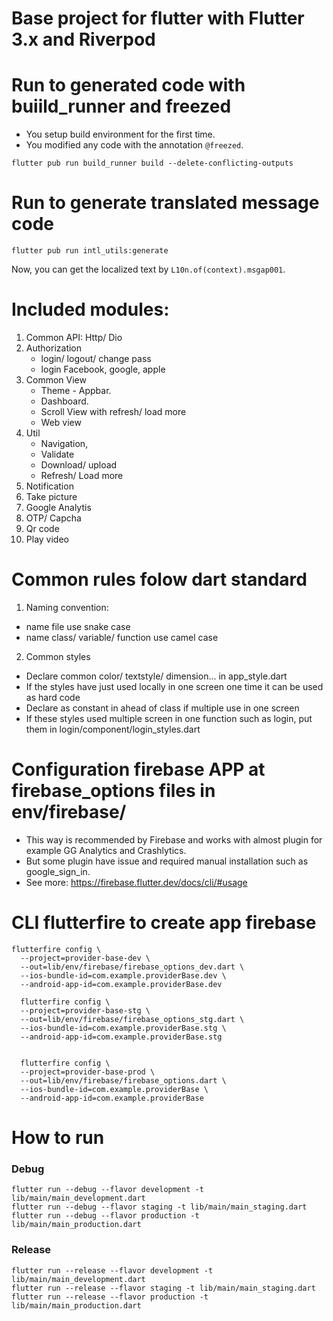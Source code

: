 # Base project for flutter with Flutter 3.x and Riverpod

# Run to generated code with buiild_runner and freezed
- You setup build environment for the first time.
- You modified any code with the annotation `@freezed`.

```
flutter pub run build_runner build --delete-conflicting-outputs
```

# Run to generate translated message code

```
flutter pub run intl_utils:generate
```
Now, you can get the localized text by `L10n.of(context).msgap001`.

# Included modules:
1. Common API: Http/ Dio
2. Authorization
   - login/ logout/ change pass
   - login Facebook, google, apple
3. Common View
   - Theme - Appbar.
   - Dashboard. 
   - Scroll View with refresh/ load more
   - Web view
4. Util
   - Navigation, 
   - Validate 
   - Download/ upload
   - Refresh/ Load more
5. Notification
6. Take picture
7. Google Analytis
8. OTP/ Capcha
9. Qr code
10. Play video

# Common rules folow dart standard
1. Naming convention:
 - name file use snake case 
 - name class/ variable/ function use camel case
 
2. Common styles
- Declare common color/ textstyle/ dimension... in app_style.dart
- If the styles have just used locally in one screen one time it can be used as hard code
- Declare as constant in ahead of class if multiple use in one screen
- If these styles used multiple screen in one function such as login, put them in login/component/login_styles.dart

# Configuration firebase APP at firebase_options files in env/firebase/
- This way is recommended by Firebase and works with almost plugin for example GG Analytics and Crashlytics.
- But some plugin have issue and required manual installation such as google_sign_in.
- See more: https://firebase.flutter.dev/docs/cli/#usage

# CLI flutterfire to create app firebase

```shell script
flutterfire config \
  --project=provider-base-dev \
  --out=lib/env/firebase/firebase_options_dev.dart \
  --ios-bundle-id=com.example.providerBase.dev \
  --android-app-id=com.example.providerBase.dev

  flutterfire config \
  --project=provider-base-stg \
  --out=lib/env/firebase/firebase_options_stg.dart \
  --ios-bundle-id=com.example.providerBase.stg \
  --android-app-id=com.example.providerBase.stg


  flutterfire config \
  --project=provider-base-prod \
  --out=lib/env/firebase/firebase_options.dart \
  --ios-bundle-id=com.example.providerBase \
  --android-app-id=com.example.providerBase
```

# How to run
### Debug

```shell script
flutter run --debug --flavor development -t lib/main/main_development.dart
flutter run --debug --flavor staging -t lib/main/main_staging.dart
flutter run --debug --flavor production -t lib/main/main_production.dart
```

### Release

```shell script
flutter run --release --flavor development -t lib/main/main_development.dart
flutter run --release --flavor staging -t lib/main/main_staging.dart
flutter run --release --flavor production -t lib/main/main_production.dart
```